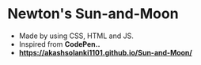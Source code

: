 # Newton's Sun-and-Moon
- Made by using CSS, HTML and JS.
- Inspired from **CodePen..**
- **https://akashsolanki1101.github.io/Sun-and-Moon/**
